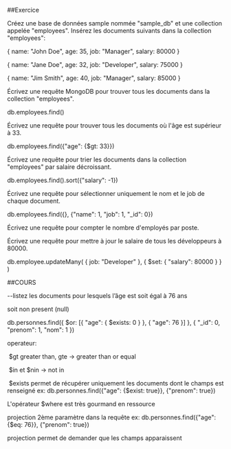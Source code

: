 ##Exercice

Créez une base de données sample nommée "sample_db" et une collection appelée "employees".
Insérez les documents suivants dans la collection "employees":

{
   name: "John Doe",
   age: 35,
   job: "Manager",
   salary: 80000
}

{
   name: "Jane Doe",
   age: 32,
   job: "Developer",
   salary: 75000
}

{
   name: "Jim Smith",
   age: 40,
   job: "Manager",
   salary: 85000
}

Écrivez une requête MongoDB pour trouver tous les documents dans la collection "employees".

db.employees.find()

Écrivez une requête pour trouver tous les documents où l'âge est supérieur à 33.

db.employees.find({"age": {$gt: 33}})

Écrivez une requête pour trier les documents dans la collection "employees" par salaire décroissant.

db.employees.find().sort({"salary": -1})

Écrivez une requête pour sélectionner uniquement le nom et le job de chaque document.

db.employees.find({}, {"name": 1, "job": 1, "_id": 0})

Écrivez une requête pour compter le nombre d'employés par poste.

Écrivez une requête pour mettre à jour le salaire de tous les développeurs à 80000.

db.employee.updateMany(  { job: "Developer" },  { $set: { "salary": 80000 } } )





##COURS

--listez les documents pour lesquels l’âge est soit égal à 76 ans

soit non present (null)

db.personnes.find({   $or: [{     "age": {       $exists: 0     }  }, {     "age": 76 }]   }, {  "_id": 0,  "prenom": 1,  "nom": 1  }) 

operateur:

​	$gt greater than, gte -> greater than or equal

​	$in et $nin -> not in

​	$exists permet de récupérer uniquement les documents dont le champs est renseigné ex: db.personnes.find({"age": {$exist: true}}, {"prenom": true})

L'opérateur $where est très gourmand en ressource

projection 2ème paramètre dans la requête ex: db.personnes.find({"age": {$eq: 76}}, {"prenom": true})

projection permet de demander que les champs apparaissent
